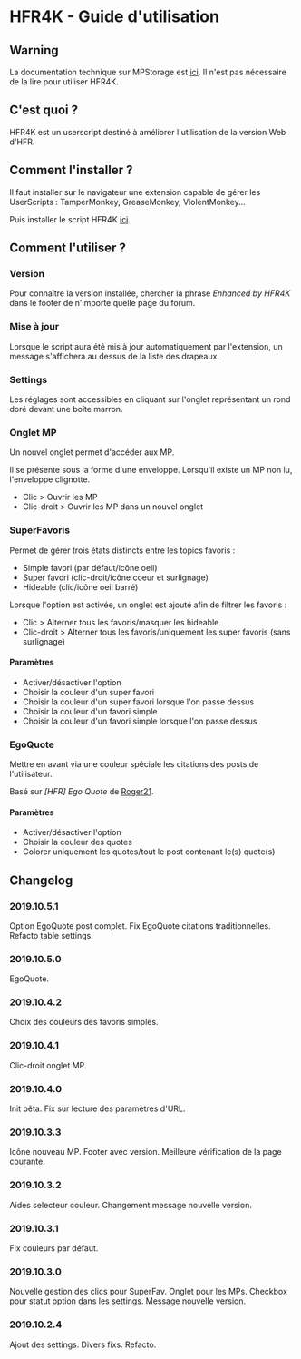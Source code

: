# HFR4K - Guide d'utilisation

## Warning

La documentation technique sur MPStorage est [ici](./mpstorage). Il n'est pas nécessaire de la lire pour utiliser HFR4K.

## C'est quoi ?

HFR4K est un userscript destiné à améliorer l'utilisation de la version Web d'HFR.

## Comment l'installer ?

Il faut installer sur le navigateur une extension capable de gérer les UserScripts : TamperMonkey, GreaseMonkey, ViolentMonkey...

Puis installer le script HFR4K [ici](https://github.com/Wiripse/HFRGMTools/raw/master/SuperFavs.user.js).

## Comment l'utiliser ?

### Version

Pour connaître la version installée, chercher la phrase _Enhanced by HFR4K_ dans le footer de n'importe quelle page du forum.

### Mise à jour

Lorsque le script aura été mis à jour automatiquement par l'extension, un message s'affichera au dessus de la liste des drapeaux.

### Settings

Les réglages sont accessibles en cliquant sur l'onglet représentant un rond doré devant une boîte marron.

### Onglet MP

Un nouvel onglet permet d'accéder aux MP. 

Il se présente sous la forme d'une enveloppe. Lorsqu'il existe un MP non lu, l'enveloppe clignotte.

* Clic > Ouvrir les MP
* Clic-droit > Ouvrir les MP dans un nouvel onglet

### SuperFavoris

Permet de gérer trois états distincts entre les topics favoris :

* Simple favori (par défaut/icône oeil)
* Super favori (clic-droit/icône coeur et surlignage)
* Hideable (clic/icône oeil barré)

Lorsque l'option est activée, un onglet est ajouté afin de filtrer les favoris :

* Clic > Alterner tous les favoris/masquer les hideable
* Clic-droit > Alterner tous les favoris/uniquement les super favoris (sans surlignage)

#### Paramètres

* Activer/désactiver l'option
* Choisir la couleur d'un super favori
* Choisir la couleur d'un super favori lorsque l'on passe dessus
* Choisir la couleur d'un favori simple
* Choisir la couleur d'un favori simple lorsque l'on passe dessus

### EgoQuote

Mettre en avant via une couleur spéciale les citations des posts de l'utilisateur. 

Basé sur _[HFR] Ego Quote_ de [Roger21](http://roger21.free.fr/hfr/).

#### Paramètres

* Activer/désactiver l'option
* Choisir la couleur des quotes
* Colorer uniquement les quotes/tout le post contenant le(s) quote(s)

## Changelog

### 2019.10.5.1

Option EgoQuote post complet. Fix EgoQuote citations traditionnelles. Refacto table settings.

### 2019.10.5.0

EgoQuote.

### 2019.10.4.2

Choix des couleurs des favoris simples.

### 2019.10.4.1

Clic-droit onglet MP.

### 2019.10.4.0

Init bêta. Fix sur lecture des paramètres d'URL.

### 2019.10.3.3

Icône nouveau MP. Footer avec version. Meilleure vérification de la page courante.

### 2019.10.3.2

Aides selecteur couleur. Changement message nouvelle version.

### 2019.10.3.1

Fix couleurs par défaut.

### 2019.10.3.0

Nouvelle gestion des clics pour SuperFav. Onglet pour les MPs. Checkbox pour statut option dans les settings. Message nouvelle version.

### 2019.10.2.4

Ajout des settings. Divers fixs. Refacto.